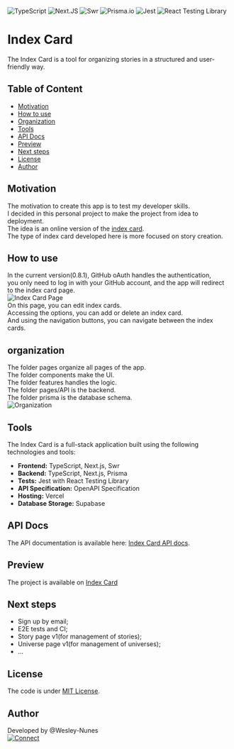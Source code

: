 ![TypeScript](https://img.shields.io/badge/TypeScript-93CAED?style=for-the-badge&logo=typescript&logoColor=white 'Typescript')
![Next.JS](https://img.shields.io/badge/Next.js-20232A?style=for-the-badge&logo=next.js&logoColor=white 'NextJs')
![Swr](https://img.shields.io/badge/swr-111313?style=for-the-badge&logoColor=black 'Swr')
![Prisma.io](https://img.shields.io/badge/Prisma-1B1D1E?style=for-the-badge&logo=prisma&logoColor=white 'PrismaIo')
![Jest](https://img.shields.io/badge/Jest-18DF16?style=for-the-badge&logo=jest&logoColor=black 'Jest')
![React Testing Library](https://img.shields.io/badge/-React%20Testing%20Library-141414?style=for-the-badge&logo=Testing%20Library 'React Testing Library')

# Index Card

The Index Card is a tool for organizing stories in a structured and user-friendly way.

## Table of Content

- [Motivation](#motivation)
- [How to use](#how-to-use)
- [Organization](#organization)
- [Tools](#tools)
- [API Docs](#api-docs)
- [Preview](#preview)
- [Next steps](#next-steps)
- [License](#license)
- [Author](#author)

## <a name="motivation"></a>Motivation

The motivation to create this app is to test my developer skills.  
I decided in this personal project to make the project from idea to deployment.  
The idea is an online version of the [index card](https://en.wikipedia.org/wiki/Index_card).  
The type of index card developed here is more focused on story creation.

## <a name="how-to-use"></a>How to use

In the current version(0.8.1), GitHub oAuth handles the authentication,  
you only need to log in with your GitHub account, and the app will redirect to the index card page.  
![Index Card Page](https://lh3.googleusercontent.com/drive-viewer/AFGJ81r5_p9cYwzwv10LKUNg81IVmnLoixJM_V5jfLuDQqtoQUUauH5AJIW2-oK7USd7aT8kiQpB9BMKNbWsn70jNkGZNaNZWw=w720-h980 'Index Card Page')  
On this page, you can edit index cards.  
Accessing the options, you can add or delete an index card.  
And using the navigation buttons, you can navigate between the index cards.

## <a name="Organization"></a>organization

The folder pages organize all pages of the app.  
The folder components make the UI.  
The folder features handles the logic.  
The folder pages/API is the backend.  
The folder prisma is the database schema.  
![Organization](https://docs.google.com/drawings/d/e/2PACX-1vRZ18LHBRsmo7eOI792C01F4nH7gKUmd4dA9CrwCUxdlKsmVUfLsM6OZ2MnE8SUHBciajTOYlejMK4-/pub?w=475&h=731 'organization')

## <a name="tools"></a>Tools

The Index Card is a full-stack application built using the following technologies and tools:

- **Frontend:** TypeScript, Next.js, Swr
- **Backend:** TypeScript, Next.js, Prisma
- **Tests:** Jest with React Testing Library
- **API Specification:** OpenAPI Specification
- **Hosting:** Vercel
- **Database Storage:** Supabase

## <a name="api-docs"></a>API Docs

The API documentation is available here: [Index Card API docs](https://app.swaggerhub.com/apis-docs/WESNMONTEIRO/index-card/0.1.0).

## <a name="preview"></a>Preview

The project is available on [Index Card](https://index-card.vercel.app/)

## <a name="next-steps"></a>Next steps

- Sign up by email;
- E2E tests and CI;
- Story page v1(for management of stories);
- Universe page v1(for management of universes);
- ...

## <a name="license"></a>License

The code is under [MIT License](./LICENSE).

## <a name="author"></a>Author

Developed by @Wesley-Nunes  
[![Connect](https://img.shields.io/badge/-Connect-blue?style=flat-square&logo=Linkedin&logoColor=white&link=https://www.linkedin.com/in/dev-wesley-nunes/)](https://www.linkedin.com/in/dev-wesley-nunes/)
